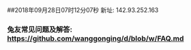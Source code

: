 ##2018年09月28日07时12分07秒 新址: 142.93.252.163
### 兔友常见问题及解答: https://github.com/wanggonging/d/blob/w/FAQ.md
